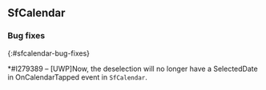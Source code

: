 ## SfCalendar

### Bug fixes
{:#sfcalendar-bug-fixes}

*\#I279389 – [UWP]Now, the deselection will no longer have a SelectedDate in OnCalendarTapped event in `SfCalendar`.

